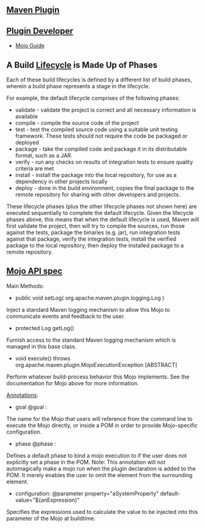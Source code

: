 ## [Maven Plugin](https://maven.apache.org/index.html)

## [Plugin Developer](https://maven.apache.org/plugin-developers/index.html)
- [Mojo Guide](https://maven.apache.org/guides/plugin/guide-java-plugin-development.html)

## A Build [Lifecycle]() is Made Up of Phases
Each of these build lifecycles is defined by a different list of build phases, wherein a build phase represents a stage in the lifecycle.

For example, the default lifecycle comprises of the following phases:
- validate - validate the project is correct and all necessary information is available
- compile - compile the source code of the project
- test - test the compiled source code using a suitable unit testing framework. These tests should not require the code be packaged or deployed
- package - take the compiled code and package it in its distributable format, such as a JAR.
- verify - run any checks on results of integration tests to ensure quality criteria are met
- install - install the package into the local repository, for use as a dependency in other projects locally
- deploy - done in the build environment, copies the final package to the remote repository for sharing with other developers and projects.

These lifecycle phases (plus the other lifecycle phases not shown here) are executed sequentially to complete the default lifecycle. Given the lifecycle phases above, this means that when the default lifecycle is used, Maven will first validate the project, then will try to compile the sources, run those against the tests, package the binaries (e.g. jar), run integration tests against that package, verify the integration tests, install the verified package to the local repository, then deploy the installed package to a remote repository.

## [Mojo API spec](https://maven.apache.org/developers/mojo-api-specification.html)
Main Methods:
- public void setLog( org.apache.maven.plugin.logging.Log )

Inject a standard Maven logging mechanism to allow this Mojo to communicate events and feedback to the user.

- protected Log getLog()

Furnish access to the standard Maven logging mechanism which is managed in this base class.

- void execute() throws org.apache.maven.plugin.MojoExecutionException [ABSTRACT]

Perform whatever build-process behavior this Mojo implements. See the documentation for Mojo above for more information.

[Annotations](https://maven.apache.org/plugin-tools/maven-plugin-tools-java/index.html):
- goal	@goal <goalName>:

The name for the Mojo that users will reference from the command line to execute the Mojo directly, or inside a POM in order to provide Mojo-specific configuration.
- phase	@phase <phaseName>:

Defines a default phase to bind a mojo execution to if the user does not explicitly set a phase in the POM. Note: This annotation will not automagically make a mojo run when the plugin declaration is added to the POM. It merely enables the user to omit the <phase> element from the surrounding <execution> element.
- configuration: @parameter property="aSystemProperty" default-value="${anExpression}"

Specifies the expressions used to calculate the value to be injected into this parameter of the Mojo at buildtime.

